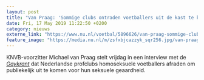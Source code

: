 ```yaml
---
layout: post
title: "Van Praag: 'Sommige clubs ontraden voetballers uit de kast te komen'"
date: Fri, 17 May 2019 11:22:50 +0200
category: nieuws
externe_link: "https://www.nu.nl/voetbal/5896626/van-praag-sommige-clubs-ontraden-voetballers-uit-de-kast-te-komen.html"
feature_image: "https://media.nu.nl/m/zsfxbjcazzyk_sqr256.jpg/van-praag-sommige-clubs-ontraden-voetballers-uit-de-kast-te-komen.jpg"
---
```


KNVB-voorzitter Michael van Praag stelt vrijdag in een interview met de <em><a href="http://www.degaykrant.nl/2019/05/17/michael-van-praag-knvb-ik-was-wel-uit-de-kast-gekomen/" target="_blank">Gaykrant</a> </em>dat Nederlandse profclubs homoseksuele voetballers afraden om publiekelijk uit te komen voor hun seksuele geaardheid.
